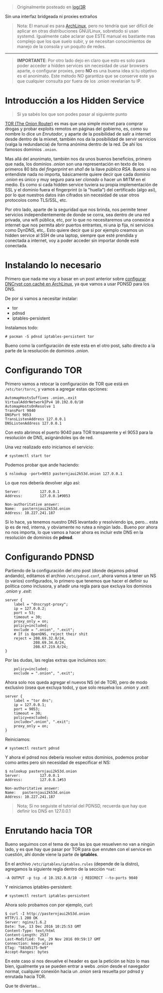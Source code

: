 <!-- TITLE: Transparent Onions -->
<!-- SUBTITLE: Acceder a *hidden services* de TOR de forma transparente -->

> Originalmente posteado en [log/3R](https://log.exos.ninja/3R)

Sin una interfaz bridgeada ni proxies extraños

> Nota: El manual es para [ArchLinux](http://log.exodica.com.ar/?q=archlinux), pero no tendría que ser difícil de aplicar en otras distribuciones GNU/Linux, sobretodo si usan systemd. Igualmente cabe aclarar que ESTE manual es bastante mas complejo que los que suelo subir, y se necesitan conocimientos de manejo de la consola y un poquito de redes.

---

> **IMPORTANTE**: Por otro lado dejo en claro que esto es solo para poder acceder a hidden services sin necesidad de usar browsers aparte, o configurar proxies, pero **NO** es una buena idea si tu objetivo es el anonimato. Este método NO garantiza que se conserve este ya que cualquier consulta por fuera de los *.onion* revelarían tu IP.

# Introducción a los Hidden Service

> Si ya sabés los que son podes pasar al siguiente punto

[TOR (The Onion Router)](https://www.torproject.org/) es mas que una simple mixnet para comprar drogas y probar exploits remotos en páginas del gobierno, es, como su nombre lo dice un *Enrutador*, y aparte de la posibilidad de salir a internet desde dentro de la mixnet, también nos da la posibilidad de servir servicios (valga la redundancia) de forma anónima dentro de la red. De ahí los famosos dominios ```.onion```.

Mas allá del anonimato, también nos da unos buenos beneficios, primero que nada, los dominios *.onion* son una representación en texto de los primeros 80 bits del *fingerprint* en *sha1* de la llave *pública RSA*. Bueno si no entendiste nada no importa, básicamente quiere decir que cada dominio *.onion* es único y muy seguro para ser *clonado* o hacer un *MITM* en el medio. Es como si cada hidden service tuviera su propia implementación de SSL y el dominio fuera el fingerprint (o la "huella") del certificado (algo así), por lo que nuestros datos irán cifrados sin necesidad de usar otros protocolos como TLS/SSL, etc.

Por otro lado, aparte de la seguridad que nos brinda, nos permite tener servicios independientemente de donde se corra, sea dentro de una red privada, una wifi pública, etc, por lo que no necesitaremos una conexión a internet que nos permita abrir puertos entrantes, ni una ip fija, ni servicios como DynDNS, etc,. Esto quiere decir que si por ejemplo creamos un hidden service al SSH de una laptop, siempre que esté prendida y conectada a internet, voy a poder acceder sin importar donde esté conectada.

# Instalando lo necesario

Primero que nada me voy a basar en un post anterior sobre [configurar DNCrypt con caché en ArchLinux](http://log.exodica.com.ar/3s), ya que vamos a usar PDNSD para los DNS.

De por si vamos a necesitar instalar:

* tor
* pdnsd
* iptables-persistent

Instalamos todo:

    # pacman -S pdnsd iptables-persistent tor

Bueno como la configuración de este esta en el otro post, salto directo a la parte de la resolución de dominios *.onion*.

# Configurando TOR

Primero vamos a retocar la configuración de TOR que está en ```/etc/tor/torrc```, y vamos a agregar estas opciones:

    AutomapHostsSuffixes .onion,.exit
    VirtualAddrNetworkIPv4 10.192.0.0/10
    AutomapHostsOnResolve 1
    TransPort 9040
    DNSPort 9053
    TransListenAddress 127.0.0.1
    DNSListenAddress 127.0.0.1

Con esto abrimos el puerto 9040 para TOR transparente y el 9053 para la resolución de DNS, asignándoles ips de red.

Una vez realizado esto iniciamos el servicio:

    # systemctl start tor

Podemos probar que ande haciendo:

    $ nslookup -port=9053 pasternjaui2k53d.onion 127.0.0.1

Lo que nos debería devolver algo así:

    Server:         127.0.0.1
    Address:        127.0.0.1#9053
    
    Non-authoritative answer:
    Name:   pasternjaui2k53d.onion
    Address: 10.227.241.187

Si lo hace, ya tenemos nuestro DNS levantado y resolviendo ips, pero... esta ip es de red, interna, y obviamente no rutea a ningún lado..
Bueno por ahora no nos importa, lo que vamos a hacer ahora es incluir este DNS en la resolución de dominios de **pdnsd**.

# Configurando PDNSD

Partiendo de la configuración del otro post (donde dejamos pdnsd andando), editamos el archivo ```/etc/pdnsd.conf```, ahora vamos a tener un NS (o varios) configurados, lo primero que tenemos que hacer el definir su política como inclusora, y añadir una regla para que excluya los dominios *.onion* y *.exit*:

    server {
        label = "dnscrypt-proxy";
        ip = 127.0.0.2;
        port = 53;
        timeout = 30;
        proxy_only = on;
        policy=included;
        exclude = ".onion", ".exit";
        # If is OpenDNS, reject their shit
        reject = 208.69.32.0/24,
                 208.69.34.0/24,
                 208.67.219.0/24;
    }

Por las dudas, las reglas extras que incluimos son:

        policy=included;
        exclude = ".onion", ".exit";

Ahora solo nos queda agregar el nuevos NS (el de TOR), pero de modo exclusivo (osea que excluya todo), y que solo resuelva los *.onion* y *.exit*:

    server {
        label = "tor dns";
        ip = 127.0.0.1;
        port = 9053;
        timeout = 30;
        policy=excluded;
        include=".onion", ".exit";
        proxy_only = on;
    }

Reiniciamos:

    # systemctl restart pdnsd

Y ahora el pdnsd nos debería resolver estos dominios, podemos probar como antes pero sin necesidad de especificar el NS:

    $ nslookup pasternjaui2k53d.onion                     
    Server:         127.0.0.1
    Address:        127.0.0.1#53
    
    Non-authoritative answer:
    Name:   pasternjaui2k53d.onion
    Address: 10.227.241.187

> Nota; Si no seguiste el tutorial del PDNSD, recuerda que hay que definir los DNS en 127.0.0.1

# Enrutando hacia TOR

Bueno seguimos con el tema de que las ips que resuelven no van a ningún lado, y es que hay que pasar por TOR para que enruten con el service en cuestión, ahí donde viene la parte de **iptables**.

En el archivo ```/etc/iptables/iptables.rules``` (depende de la distro), agregamos la siguiente regla dentro de la sección ```*nat```:

    -A OUTPUT -p tcp -d 10.192.0.0/10 -j REDIRECT --to-ports 9040

Y reiniciamos iptables-persistent:

    # systemctl restart iptables-persistent

Ahora solo probamos con por ejemplo, curl:

    $ curl -I http://pasternjaui2k53d.onion
    HTTP/1.1 200 OK
    Server: nginx/1.6.2
    Date: Tue, 13 Dec 2016 10:25:53 GMT
    Content-Type: text/html
    Content-Length: 2537
    Last-Modified: Tue, 29 Nov 2016 09:59:17 GMT
    Connection: keep-alive
    ETag: "583d5175-9e9"
    Accept-Ranges: bytes

En este caso si nos devuelve el header es que la petición se hizo lo mas bien, igualmente ya se pueden entrar a webs *.onion* desde el navegador normal, cualquier conexión hacia un *.onion* será resuelta por pdnsd y enrutada hacia TOR.

Que te diviertas...